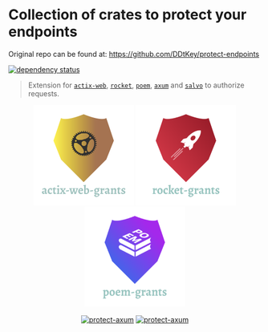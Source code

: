 # Collection of crates to protect your endpoints

Original repo can be found at: <https://github.com/DDtKey/protect-endpoints>

[![dependency status](https://deps.rs/repo/github/HANDZCZ/protect-endpoints/status.svg)](https://deps.rs/repo/github/HANDZCZ/protect-endpoints)
<!--[![CI](https://github.com/DDtKey/protect-endpoints/workflows/CI/badge.svg)](https://github.com/DDtKey/protect-endpoints/actions)-->

> Extension for [`actix-web`], [`rocket`], [`poem`], [`axum`] and [`salvo`] to authorize requests.

<p align="center">
<a href="https://github.com/DDtKey/protect-endpoints/tree/main/actix-web-grants"><img alt="actix-web-grants" src="https://github.com/DDtKey/protect-endpoints/raw/main/actix-web-grants/logo.png"></a>
<a href="https://github.com/DDtKey/protect-endpoints/tree/main/rocket-grants"><img alt="actix-web-grants" src="https://github.com/DDtKey/protect-endpoints/raw/main/rocket-grants/logo.png"></a>
<a href="https://github.com/DDtKey/protect-endpoints/tree/main/poem-grants"><img alt="actix-web-grants" src="https://github.com/DDtKey/protect-endpoints/raw/main/poem-grants/logo.png"></a>
</p>
<p align="center">
<a href="https://github.com/DDtKey/protect-endpoints/tree/main/protect-axum"><img alt="protect-axum" src="protect-axum/logo.png"></a>
<a href="https://github.com/DDtKey/protect-endpoints/tree/main/protect-salvo"><img alt="protect-axum" src="protect-salvo/logo.png"></a>
</p>

[`actix-web`]: https://github.com/actix/actix-web

[`axum`]: https://github.com/tokio-rs/axum

[`poem`]: https://github.com/poem-web/poem

[`rocket`]: https://github.com/SergioBenitez/Rocket

[`salvo`]: https://github.com/salvo-rs/salvo
